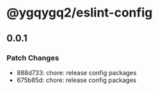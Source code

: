 # @ygqygq2/eslint-config

## 0.0.1

### Patch Changes

- 888d733: chore: release config packages
- 675b85d: chore: release config packages
